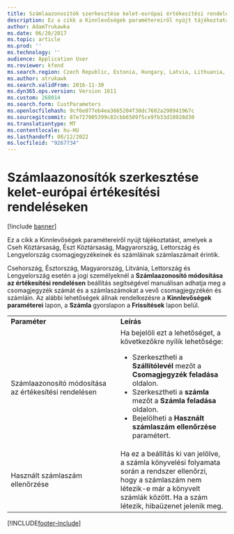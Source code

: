 ```yaml
---
title: Számlaazonosítók szerkesztése kelet-európai értékesítési rendeléseken
description: Ez a cikk a Kinnlevőségek paramétereiről nyújt tájékoztatást, amelyek a Cseh Köztársaság, Észt Köztársaság, Magyarország, Lettország és Lengyelország csomagjegyzékeinek és számláinak számlaszámait érintik.
author: AdamTrukawka
ms.date: 06/20/2017
ms.topic: article
ms.prod: ''
ms.technology: ''
audience: Application User
ms.reviewer: kfend
ms.search.region: Czech Republic, Estonia, Hungary, Latvia, Lithuania, Poland
ms.author: atrukawk
ms.search.validFrom: 2016-11-30
ms.dyn365.ops.version: Version 1611
ms.custom: 268014
ms.search.form: CustParameters
ms.openlocfilehash: 9cf6e077eb4ea3665204f38dc7602a290941967c
ms.sourcegitcommit: 87e727005399c82cbb6509f5ce9fb33d18928d30
ms.translationtype: MT
ms.contentlocale: hu-HU
ms.lasthandoff: 08/12/2022
ms.locfileid: "9267734"
---
```

# <a name="edit-invoice-ids-on-sales-orders-for-eastern-europe"></a>Számlaazonosítók szerkesztése kelet-európai értékesítési rendeléseken

[!include [banner](../includes/banner.md)]

Ez a cikk a Kinnlevőségek paramétereiről nyújt tájékoztatást, amelyek a Cseh Köztársaság, Észt Köztársaság, Magyarország, Lettország és Lengyelország csomagjegyzékeinek és számláinak számlaszámait érintik.

Csehország, Észtország, Magyarország, Litvánia, Lettország és Lengyelország esetén a jogi személyeknél a **Számlaazonosító módosítása az értékesítési rendelésen** beállítás segítségével manuálisan adhatja meg a csomagjegyzék számát és a számlaszámokat a vevő csomagjegyzékén és számláin. Az alábbi lehetőségek állnak rendelkezésre a **Kinnlevőségek paraméterei** lapon, a **Számla** gyorslapon a **Frissítések** lapon belül.
<table>
<colgroup>
<col width="50%" />
<col width="50%" />
</colgroup>
<tbody>
<tr class="odd">
<td><strong> Paraméter</strong></td>
<td> <strong>Leírás</strong></td>
</tr>
<tr class="even">
<td>Számlaazonosító módosítása az értékesítési rendelésen</td>
<td>Ha bejelöli ezt a lehetőséget, a következőkre nyílik lehetősége:
<ul>
<li>Szerkesztheti a <strong>Szállítólevél</strong> mezőt a <strong>Csomagjegyzék feladása</strong> oldalon.</li>
<li>Szerkesztheti a <strong>számla</strong> mezőt a <strong>Számla feladása</strong> oldalon.</li>
<li>Bejelölheti a <strong>Használt számlaszám ellenőrzése</strong> paramétert.</li>
</ul></td>
</tr>
<tr class="odd">
<td>Használt számlaszám ellenőrzése</td>
<td>Ha ez a beállítás ki van jelölve, a számla könyvelési folyamata során a rendszer ellenőrzi, hogy a számlaszám nem létezik-e már a könyvelt számlák között. Ha a szám létezik, hibaüzenet jelenik meg.</td>
</tr>
</tbody>
</table>







[!INCLUDE[footer-include](../../includes/footer-banner.md)]

